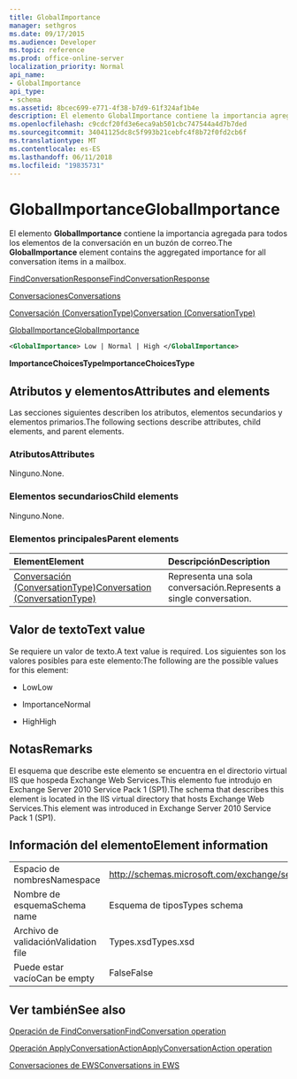 ```yaml
---
title: GlobalImportance
manager: sethgros
ms.date: 09/17/2015
ms.audience: Developer
ms.topic: reference
ms.prod: office-online-server
localization_priority: Normal
api_name:
- GlobalImportance
api_type:
- schema
ms.assetid: 8bcec699-e771-4f38-b7d9-61f324af1b4e
description: El elemento GlobalImportance contiene la importancia agregada para todos los elementos de la conversación en un buzón de correo.
ms.openlocfilehash: c9cdcf20fd3e6eca9ab501cbc747544a4d7b7ded
ms.sourcegitcommit: 34041125dc8c5f993b21cebfc4f8b72f0fd2cb6f
ms.translationtype: MT
ms.contentlocale: es-ES
ms.lasthandoff: 06/11/2018
ms.locfileid: "19835731"
---
```

# <a name="globalimportance"></a><span data-ttu-id="b2609-103">GlobalImportance</span><span class="sxs-lookup"><span data-stu-id="b2609-103">GlobalImportance</span></span>

<span data-ttu-id="b2609-104">El elemento **GlobalImportance** contiene la importancia agregada para todos los elementos de la conversación en un buzón de correo.</span><span class="sxs-lookup"><span data-stu-id="b2609-104">The **GlobalImportance** element contains the aggregated importance for all conversation items in a mailbox.</span></span> 
  
[<span data-ttu-id="b2609-105">FindConversationResponse</span><span class="sxs-lookup"><span data-stu-id="b2609-105">FindConversationResponse</span></span>](findconversationresponse.md)
  
[<span data-ttu-id="b2609-106">Conversaciones</span><span class="sxs-lookup"><span data-stu-id="b2609-106">Conversations</span></span>](conversations-ex15websvcsotherref.md)
  
[<span data-ttu-id="b2609-107">Conversación (ConversationType)</span><span class="sxs-lookup"><span data-stu-id="b2609-107">Conversation (ConversationType)</span></span>](conversation-conversationtype.md)
  
[<span data-ttu-id="b2609-108">GlobalImportance</span><span class="sxs-lookup"><span data-stu-id="b2609-108">GlobalImportance</span></span>](globalimportance.md)
  
```XML
<GlobalImportance> Low | Normal | High </GlobalImportance>
```

 <span data-ttu-id="b2609-109">**ImportanceChoicesType**</span><span class="sxs-lookup"><span data-stu-id="b2609-109">**ImportanceChoicesType**</span></span>
## <a name="attributes-and-elements"></a><span data-ttu-id="b2609-110">Atributos y elementos</span><span class="sxs-lookup"><span data-stu-id="b2609-110">Attributes and elements</span></span>

<span data-ttu-id="b2609-111">Las secciones siguientes describen los atributos, elementos secundarios y elementos primarios.</span><span class="sxs-lookup"><span data-stu-id="b2609-111">The following sections describe attributes, child elements, and parent elements.</span></span>
  
### <a name="attributes"></a><span data-ttu-id="b2609-112">Atributos</span><span class="sxs-lookup"><span data-stu-id="b2609-112">Attributes</span></span>

<span data-ttu-id="b2609-113">Ninguno.</span><span class="sxs-lookup"><span data-stu-id="b2609-113">None.</span></span>
  
### <a name="child-elements"></a><span data-ttu-id="b2609-114">Elementos secundarios</span><span class="sxs-lookup"><span data-stu-id="b2609-114">Child elements</span></span>

<span data-ttu-id="b2609-115">Ninguno.</span><span class="sxs-lookup"><span data-stu-id="b2609-115">None.</span></span>
  
### <a name="parent-elements"></a><span data-ttu-id="b2609-116">Elementos principales</span><span class="sxs-lookup"><span data-stu-id="b2609-116">Parent elements</span></span>

|<span data-ttu-id="b2609-117">**Element**</span><span class="sxs-lookup"><span data-stu-id="b2609-117">**Element**</span></span>|<span data-ttu-id="b2609-118">**Descripción**</span><span class="sxs-lookup"><span data-stu-id="b2609-118">**Description**</span></span>|
|:-----|:-----|
|[<span data-ttu-id="b2609-119">Conversación (ConversationType)</span><span class="sxs-lookup"><span data-stu-id="b2609-119">Conversation (ConversationType)</span></span>](conversation-conversationtype.md) <br/> |<span data-ttu-id="b2609-120">Representa una sola conversación.</span><span class="sxs-lookup"><span data-stu-id="b2609-120">Represents a single conversation.</span></span>  <br/> |
   
## <a name="text-value"></a><span data-ttu-id="b2609-121">Valor de texto</span><span class="sxs-lookup"><span data-stu-id="b2609-121">Text value</span></span>

<span data-ttu-id="b2609-122">Se requiere un valor de texto.</span><span class="sxs-lookup"><span data-stu-id="b2609-122">A text value is required.</span></span> <span data-ttu-id="b2609-123">Los siguientes son los valores posibles para este elemento:</span><span class="sxs-lookup"><span data-stu-id="b2609-123">The following are the possible values for this element:</span></span>
  
- <span data-ttu-id="b2609-124">Low</span><span class="sxs-lookup"><span data-stu-id="b2609-124">Low</span></span>
    
- <span data-ttu-id="b2609-125">Importance</span><span class="sxs-lookup"><span data-stu-id="b2609-125">Normal</span></span>
    
- <span data-ttu-id="b2609-126">High</span><span class="sxs-lookup"><span data-stu-id="b2609-126">High</span></span>
    
## <a name="remarks"></a><span data-ttu-id="b2609-127">Notas</span><span class="sxs-lookup"><span data-stu-id="b2609-127">Remarks</span></span>

<span data-ttu-id="b2609-128">El esquema que describe este elemento se encuentra en el directorio virtual IIS que hospeda Exchange Web Services.This elemento fue introdujo en Exchange Server 2010 Service Pack 1 (SP1).</span><span class="sxs-lookup"><span data-stu-id="b2609-128">The schema that describes this element is located in the IIS virtual directory that hosts Exchange Web Services.This element was introduced in Exchange Server 2010 Service Pack 1 (SP1).</span></span>
  
## <a name="element-information"></a><span data-ttu-id="b2609-129">Información del elemento</span><span class="sxs-lookup"><span data-stu-id="b2609-129">Element information</span></span>

|||
|:-----|:-----|
|<span data-ttu-id="b2609-130">Espacio de nombres</span><span class="sxs-lookup"><span data-stu-id="b2609-130">Namespace</span></span>  <br/> |http://schemas.microsoft.com/exchange/services/2006/types  <br/> |
|<span data-ttu-id="b2609-131">Nombre de esquema</span><span class="sxs-lookup"><span data-stu-id="b2609-131">Schema name</span></span>  <br/> |<span data-ttu-id="b2609-132">Esquema de tipos</span><span class="sxs-lookup"><span data-stu-id="b2609-132">Types schema</span></span>  <br/> |
|<span data-ttu-id="b2609-133">Archivo de validación</span><span class="sxs-lookup"><span data-stu-id="b2609-133">Validation file</span></span>  <br/> |<span data-ttu-id="b2609-134">Types.xsd</span><span class="sxs-lookup"><span data-stu-id="b2609-134">Types.xsd</span></span>  <br/> |
|<span data-ttu-id="b2609-135">Puede estar vacío</span><span class="sxs-lookup"><span data-stu-id="b2609-135">Can be empty</span></span>  <br/> |<span data-ttu-id="b2609-136">False</span><span class="sxs-lookup"><span data-stu-id="b2609-136">False</span></span>  <br/> |
   
## <a name="see-also"></a><span data-ttu-id="b2609-137">Ver también</span><span class="sxs-lookup"><span data-stu-id="b2609-137">See also</span></span>



[<span data-ttu-id="b2609-138">Operación de FindConversation</span><span class="sxs-lookup"><span data-stu-id="b2609-138">FindConversation operation</span></span>](findconversation-operation.md)
  
[<span data-ttu-id="b2609-139">Operación ApplyConversationAction</span><span class="sxs-lookup"><span data-stu-id="b2609-139">ApplyConversationAction operation</span></span>](applyconversationaction-operation.md)


[<span data-ttu-id="b2609-140">Conversaciones de EWS</span><span class="sxs-lookup"><span data-stu-id="b2609-140">Conversations in EWS</span></span>](http://msdn.microsoft.com/library/91e64629-db6c-4c94-9dcb-d386232e8467%28Office.15%29.aspx)

